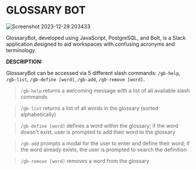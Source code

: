 # GLOSSARY BOT

![Screenshot 2023-12-29 203433](https://github.com/jordaz14/slack-glossary-bot/assets/125109952/4f7529e8-c2e0-4143-b0ff-f2c9946b2a40)

GlossaryBot, developed using JavaScript, PostgreSQL, and Bolt, is a Slack application designed to aid workspaces with confusing acronyms and terminology.

 **DESCRIPTION:**

GlossaryBot can be accessed via 5 different slash commands: `/gb-help`, `/gb-list`, `/gb-define [word]`, `/gb-add`, `/gb-remove [word]`.

> `/gb-help` returns a welcoming message with a list of all available slash commands

> `/gb-list` returns a list of all words in the glossary (sorted alphabetically)

> `/gb-define [word]` defines a word within the glossary; if the word doesn't exist, user is prompted to add their word to the glossary 

> `/gb-add` prompts a modal for the user to enter and define their word; if the word already exists, the user is prompted to search the definition

> `/gb-remove [word]` removes a word from the glossary
